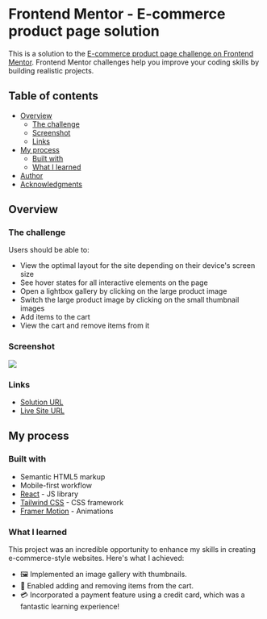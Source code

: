 # Frontend Mentor - E-commerce product page solution

This is a solution to the [E-commerce product page challenge on Frontend Mentor](https://www.frontendmentor.io/challenges/ecommerce-product-page-UPsZ9MJp6). Frontend Mentor challenges help you improve your coding skills by building realistic projects.

## Table of contents

- [Overview](#overview)
  - [The challenge](#the-challenge)
  - [Screenshot](#screenshot)
  - [Links](#links)
- [My process](#my-process)
  - [Built with](#built-with)
  - [What I learned](#what-i-learned)
- [Author](#author)
- [Acknowledgments](#acknowledgments)


## Overview

### The challenge

Users should be able to:

- View the optimal layout for the site depending on their device's screen size
- See hover states for all interactive elements on the page
- Open a lightbox gallery by clicking on the large product image
- Switch the large product image by clicking on the small thumbnail images
- Add items to the cart
- View the cart and remove items from it

### Screenshot

![](./screenshot.jpg)

### Links

- [Solution URL](https://github.com/MahmoodHashem/Mentor-Challanges/tree/main/e-commerce-product-page)
- [Live Site URL](https://ecommerce-product-page-tau-flax.vercel.app/)

## My process

### Built with

- Semantic HTML5 markup
- Mobile-first workflow
- [React](https://reactjs.org/) - JS library
- [Tailwind CSS](https://tailwindcss.com/) - CSS framework
- [Framer Motion](https://motino.dev) - Animations 



### What I learned
This project was an incredible opportunity to enhance my skills in creating e-commerce-style websites. Here's what I achieved:

 - 🖼️ Implemented an image gallery with thumbnails.
 - 🛒 Enabled adding and removing items from the cart.
 - 💳 Incorporated a payment feature using a credit card, which was a fantastic learning experience!




